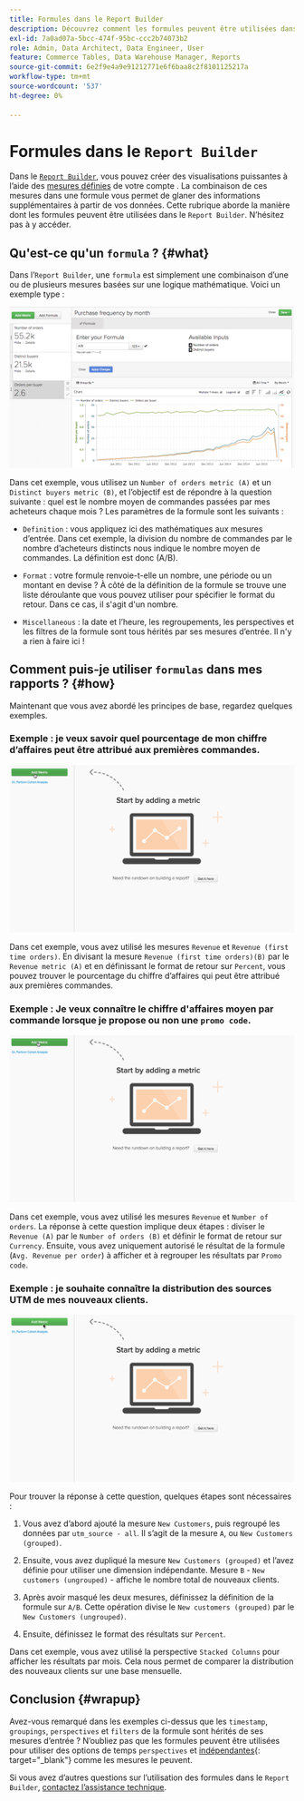 ```yaml
---
title: Formules dans le Report Builder
description: Découvrez comment les formules peuvent être utilisées dans Report Builder.
exl-id: 7a0ad07a-5bcc-474f-95bc-ccc2b74073b2
role: Admin, Data Architect, Data Engineer, User
feature: Commerce Tables, Data Warehouse Manager, Reports
source-git-commit: 6e2f9e4a9e91212771e6f6baa8c2f8101125217a
workflow-type: tm+mt
source-wordcount: '537'
ht-degree: 0%

---
```


# Formules dans le `Report Builder`

Dans le [`Report Builder`](../../tutorials/using-visual-report-builder.md), vous pouvez créer des visualisations puissantes à l’aide des [mesures définies](../../data-user/reports/ess-manage-data-metrics.md) de votre compte . La combinaison de ces mesures dans une formule vous permet de glaner des informations supplémentaires à partir de vos données. Cette rubrique aborde la manière dont les formules peuvent être utilisées dans le `Report Builder`. N’hésitez pas à y accéder.

## Qu&#39;est-ce qu&#39;un `formula` ? {#what}

Dans l’`Report Builder`, une `formula` est simplement une combinaison d’une ou de plusieurs mesures basées sur une logique mathématique. Voici un exemple type :

![](../../assets/formula-example.png)

Dans cet exemple, vous utilisez un `Number of orders metric (A)` et un `Distinct buyers metric (B)`, et l’objectif est de répondre à la question suivante : quel est le nombre moyen de commandes passées par mes acheteurs chaque mois ? Les paramètres de la formule sont les suivants :

* `Definition` : vous appliquez ici des mathématiques aux mesures d’entrée. Dans cet exemple, la division du nombre de commandes par le nombre d’acheteurs distincts nous indique le nombre moyen de commandes. La définition est donc (A/B).

* `Format` : votre formule renvoie-t-elle un nombre, une période ou un montant en devise ? À côté de la définition de la formule se trouve une liste déroulante que vous pouvez utiliser pour spécifier le format du retour. Dans ce cas, il s&#39;agit d&#39;un nombre.

* `Miscellaneous` : la date et l’heure, les regroupements, les perspectives et les filtres de la formule sont tous hérités par ses mesures d’entrée. Il n&#39;y a rien à faire ici !

## Comment puis-je utiliser `formulas` dans mes rapports ? {#how}

Maintenant que vous avez abordé les principes de base, regardez quelques exemples.

### Exemple : je veux savoir quel pourcentage de mon chiffre d’affaires peut être attribué aux premières commandes.

![Utilisation de formules pour trouver le pourcentage de revenus attribué aux premières commandes](../../assets/first_time_orders.gif)

Dans cet exemple, vous avez utilisé les mesures `Revenue` et `Revenue (first time orders)`. En divisant la mesure `Revenue (first time orders)(B)` par le `Revenue metric (A)` et en définissant le format de retour sur `Percent`, vous pouvez trouver le pourcentage du chiffre d’affaires qui peut être attribué aux premières commandes.

### Exemple : Je veux connaître le chiffre d&#39;affaires moyen par commande lorsque je propose ou non une `promo code`.

![Utilisation de formules pour trouver le chiffre d&#39;affaires moyen par commande avec et sans codes promotion](../../assets/promo_code.gif)

Dans cet exemple, vous avez utilisé les mesures `Revenue` et `Number of orders`. La réponse à cette question implique deux étapes : diviser le `Revenue (A)` par le `Number of orders (B)` et définir le format de retour sur `Currency`. Ensuite, vous avez uniquement autorisé le résultat de la formule (`Avg. Revenue per order`) à afficher et à regrouper les résultats par `Promo code`.

### Exemple : je souhaite connaître la distribution des sources UTM de mes nouveaux clients.

![Utilisation de formules pour trouver la distribution des sources UTM des nouveaux clients](../../assets/distro.gif)

Pour trouver la réponse à cette question, quelques étapes sont nécessaires :

1. Vous avez d’abord ajouté la mesure `New Customers`, puis regroupé les données par `utm_source - all`. Il s’agit de la mesure `A`, ou `New Customers (grouped)`.

1. Ensuite, vous avez dupliqué la mesure `New Customers (grouped)` et l’avez définie pour utiliser une dimension indépendante. Mesure `B` - `New customers (ungrouped)` - affiche le nombre total de nouveaux clients.

1. Après avoir masqué les deux mesures, définissez la définition de la formule sur `A/B`. Cette opération divise le `New customers (grouped)` par le `New Customers (ungrouped)`.

1. Ensuite, définissez le format des résultats sur `Percent`.

Dans cet exemple, vous avez utilisé la perspective `Stacked Columns` pour afficher les résultats par mois. Cela nous permet de comparer la distribution des nouveaux clients sur une base mensuelle.

## Conclusion {#wrapup}

Avez-vous remarqué dans les exemples ci-dessus que les `timestamp`, `groupings`, `perspectives` et `filters` de la formule sont hérités de ses mesures d’entrée ? N’oubliez pas que les formules peuvent être utilisées pour utiliser des options de temps `perspectives` et [ indépendantes](../../tutorials/time-options-visual-rpt-bldr.md){: target="_blank"} comme les mesures le peuvent.

Si vous avez d’autres questions sur l’utilisation des formules dans le `Report Builder`, [contactez l’assistance technique](https://experienceleague.adobe.com/docs/commerce-knowledge-base/kb/troubleshooting/miscellaneous/mbi-service-policies.html).

